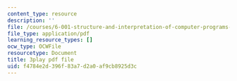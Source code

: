 ```yaml
---
content_type: resource
description: ''
file: /courses/6-001-structure-and-interpretation-of-computer-programs-spring-2005/f4784e2d396f83a7d2a0af9cb8925d3c_GReBwkGFZcs.pdf
file_type: application/pdf
learning_resource_types: []
ocw_type: OCWFile
resourcetype: Document
title: 3play pdf file
uid: f4784e2d-396f-83a7-d2a0-af9cb8925d3c
---
```

